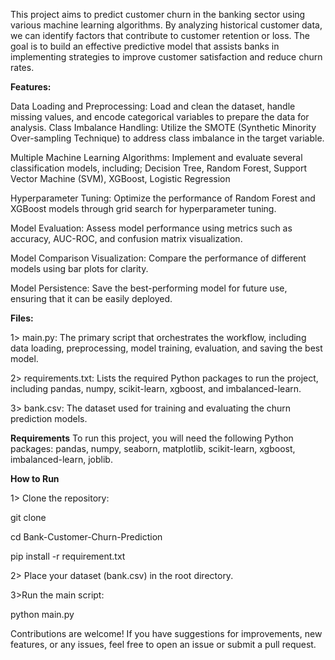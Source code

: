 This project aims to predict customer churn in the banking sector using various machine learning algorithms. By analyzing historical customer data, we can identify factors that contribute to customer retention or loss. The goal is to build an effective predictive model that assists banks in implementing strategies to improve customer satisfaction and reduce churn rates.

**Features:**

Data Loading and Preprocessing: Load and clean the dataset, handle missing values, and encode categorical variables to prepare the data for analysis.
Class Imbalance Handling: Utilize the SMOTE (Synthetic Minority Over-sampling Technique) to address class imbalance in the target variable.

Multiple Machine Learning Algorithms: Implement and evaluate several classification models, including;
Decision Tree, Random Forest, Support Vector Machine (SVM), XGBoost, Logistic Regression

Hyperparameter Tuning: Optimize the performance of Random Forest and XGBoost models through grid search for hyperparameter tuning.

Model Evaluation: Assess model performance using metrics such as accuracy, AUC-ROC, and confusion matrix visualization.

Model Comparison Visualization: Compare the performance of different models using bar plots for clarity.

Model Persistence: Save the best-performing model for future use, ensuring that it can be easily deployed.

**Files:**

1> main.py: The primary script that orchestrates the workflow, including data loading, preprocessing, model training, evaluation, and saving the best model.

2> requirements.txt: Lists the required Python packages to run the project, including pandas, numpy, scikit-learn, xgboost, and imbalanced-learn.

3> bank.csv: The dataset used for training and evaluating the churn prediction models.

**Requirements**
To run this project, you will need the following Python packages:
pandas, numpy, seaborn, matplotlib, scikit-learn, xgboost, imbalanced-learn, joblib.

**How to Run**

1> Clone the repository:

git clone [<repository-url>](https://github.com/MohiniDeshpande/Bank-Customer-Churn-Prediction)

cd Bank-Customer-Churn-Prediction

pip install -r requirement.txt

2> Place your dataset (bank.csv) in the root directory.

3>Run the main script:

python main.py


Contributions are welcome! If you have suggestions for improvements, new features, or any issues, feel free to open an issue or submit a pull request.
